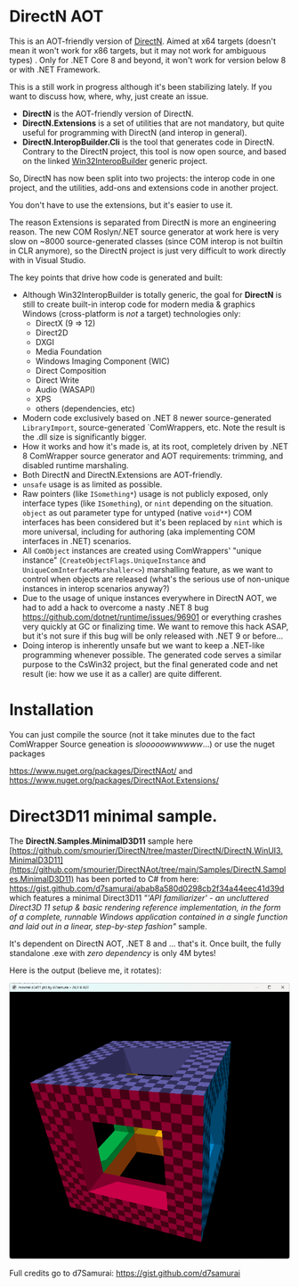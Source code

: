 # DirectN AOT
This is an AOT-friendly version of [DirectN](https://github.com/smourier/DirectN). Aimed at x64 targets (doesn't mean it won't work for x86 targets, but it may not work for ambiguous types) . Only for .NET Core 8 and beyond, it won't work for version below 8 or with .NET Framework.

This is a still work in progress although it's been stabilizing lately. If you want to discuss how, where, why, just create an issue.

* **DirectN** is the AOT-friendly version of DirectN.
* **DirectN.Extensions** is a set of utilities that are not mandatory, but quite useful for programming with DirectN (and interop in general).
* **DirectN.InteropBuilder.Cli** is the tool that generates code in DirectN. Contrary to the DirectN project, this tool is now open source, and based on the linked [Win32InteropBuilder](https://github.com/smourier/Win32InteropBuilder) generic project.

So, DirectN has now been split into two projects: the interop code in one project, and the utilities, add-ons and extensions code in another project.

You don't have to use the extensions, but it's easier to use it.

The reason Extensions is separated from DirectN is more an engineering reason. The new COM Roslyn/.NET source generator at work here is very slow on ~8000 source-generated classes (since COM interop is not builtin in CLR anymore), so the DirectN project is just very difficult to work directly with in Visual Studio.

The key points that drive how code is generated and built:
* Although Win32InteropBuilder is totally generic, the goal for **DirectN** is still to create built-in interop code for modern media & graphics Windows (cross-platform is *not* a target) technologies only:
    * DirectX (9 => 12)
    * Direct2D
    * DXGI
    * Media Foundation
    * Windows Imaging Component (WIC)
    * Direct Composition
    * Direct Write
    * Audio (WASAPI)
    * XPS
    * others (dependencies, etc)
* Modern code exclusively based on .NET 8 newer source-generated `LibraryImport`, source-generated `ComWrappers, etc. Note the result is the .dll size is significantly bigger.
* How it works and how it's made is, at its root, completely driven by .NET 8 ComWrapper source generator and AOT requirements: trimming, and disabled runtime marshaling.
* Both DirectN and DirectN.Extensions are AOT-friendly.
* `unsafe` usage is as limited as possible.
* Raw pointers (like `ISomething*`) usage is not publicly exposed, only interface types (like `ISomething`), or `nint` depending on the situation. `object` as out parameter type for untyped (native `void**`) COM interfaces has been considered but it's been replaced by `nint` which is more universal, including for authoring (aka implementing COM interfaces in .NET) scenarios.
* All `ComObject` instances are created using ComWrappers' "unique instance" (`CreateObjectFlags.UniqueInstance` and `UniqueComInterfaceMarshaller<>`) marshalling feature, as we want to control when objects are released (what's the serious use of non-unique instances in interop scenarios anyway?)
* Due to the usage of unique instances everywhere in DirectN AOT, we had to add a hack to overcome a nasty .NET 8 bug https://github.com/dotnet/runtime/issues/96901 or everything crashes very quickly at GC or finalizing time. We want to remove this hack ASAP, but it's not sure if this bug will be only released with .NET 9 or before...
* Doing interop is inherently unsafe but we want to keep a .NET-like programming whenever possible. The generated code serves a similar purpose to the CsWin32 project, but the final generated code and net result (ie: how we use it as a caller) are quite different.

# Installation
You can just compile the source (not it take minutes due to the fact ComWrapper Source geneation is *slooooowwwwww*...) or use the nuget packages

https://www.nuget.org/packages/DirectNAot/ and https://www.nuget.org/packages/DirectNAot.Extensions/

# Direct3D11 minimal sample.
The **DirectN.Samples.MinimalD3D11** sample here [https://github.com/smourier/DirectN/tree/master/DirectN/DirectN.WinUI3.MinimalD3D11](https://github.com/smourier/DirectNAot/tree/main/Samples/DirectN.Samples.MinimalD3D11) has been ported to C# from here: https://gist.github.com/d7samurai/abab8a580d0298cb2f34a44eec41d39d which features a minimal Direct3D11 *"'API familiarizer' - an uncluttered Direct3D 11 setup & basic rendering reference implementation, in the form of a complete, runnable Windows application contained in a single function and laid out in a linear, step-by-step fashion"* sample.

 It's dependent on DirectN AOT, .NET 8 and ... that's it. Once built, the fully standalone .exe with *zero dependency* is only 4M bytes!
 
 Here is the output (believe me, it rotates):

 ![Sample](/Assets/minimald3d11_pt3_aot.png?raw=true)

Full credits go to d7Samurai: https://gist.github.com/d7samurai



